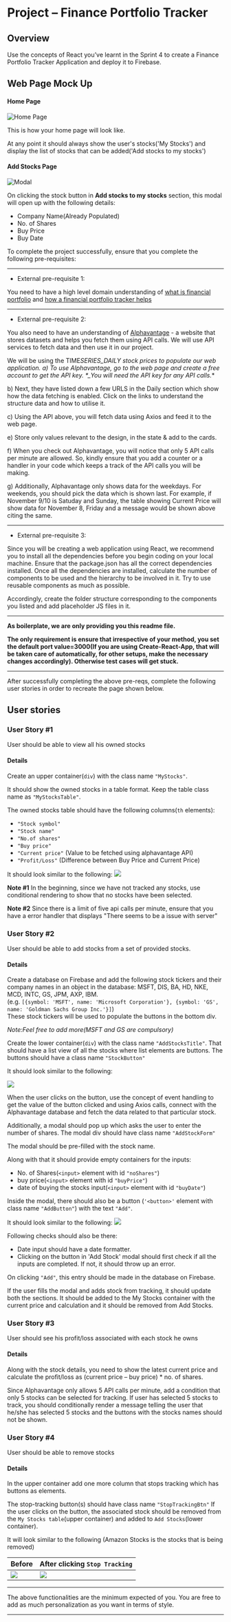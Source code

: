﻿# **Project – Finance Portfolio Tracker**

## Overview

Use the concepts of React you’ve learnt in the Sprint 4 to create a Finance
Portfolio Tracker Application and deploy it to Firebase.

## Web Page Mock Up

#### Home Page

![Home Page](https://github.com/greyatom-school/the-minerva-project/raw/master/FEWD/sprint_4/5.%20Project/Screens/FP1.png)

This is how your home page will look like.

At any point it should always show the user's stocks('My Stocks') and display
the list of stocks that can be added('Add stocks to my stocks')

#### Add Stocks Page

![Modal](https://github.com/greyatom-school/the-minerva-project/raw/master/FEWD/sprint_4/5.%20Project/Screens/FP2.PNG)

On clicking the stock button in **Add stocks to my stocks** section, this modal
will open up with the following details:

- Company Name(Already Populated)
- No. of Shares
- Buy Price
- Buy Date

To complete the project successfully, ensure that you complete the following
pre-requisites:

---

- External pre-requisite 1:

You need to have a high level domain understanding of
[what is financial portfolio](https://www.investopedia.com/terms/p/portfolio.asp)
and
[how a financial portfolio tracker helps](https://www.benzinga.com/money/best-portfolio-tracker/)

---

- External pre-requisite 2:

You also need to have an understanding of
[Alphavantage](https://www.alphavantage.co/documentation/#daily) - a website
that stores datasets and helps you fetch them using API calls. We will use API
services to fetch data and then use it in our project.

We will be using the TIME*SERIES_DAILY stock prices to populate our web
application. a) To use Alphavantage, go to the web page and create a free
account to get the API key. \*\_You will need the API key for any API calls.*\*

b) Next, they have listed down a few URLS in the Daily section which show how
the data fetching is enabled. Click on the links to understand the structure
data and how to utilise it.

c) Using the API above, you will fetch data using Axios and feed it to the web
page.

e) Store only values relevant to the design, in the state & add to the cards.

f) When you check out Alphavantage, you will notice that only 5 API calls per
minute are allowed. So, kindly ensure that you add a counter or a handler in
your code which keeps a track of the API calls you will be making.

g) Additionally, Alphavantage only shows data for the weekdays. For weekends,
you should pick the data which is shown last. For example, if November 9/10 is
Satuday and Sunday, the table showing Current Price will show data for November
8, Friday and a message would be shown above citing the same.

---

- External pre-requisite 3:

Since you will be creating a web application using React, we recommend you to
install all the dependencies before you begin coding on your local machine.
Ensure that the package.json has all the correct dependencies installed. Once
all the dependencies are installed, calculate the number of components to be
used and the hierarchy to be involved in it. Try to use reusable components as
much as possible.

Accordingly, create the folder structure corresponding to the components you
listed and add placeholder JS files in it.

---

**As boilerplate, we are only providing you this readme file.**

**The only requirement is ensure that irrespective of your method, you set the
default port value=3000(If you are using Create-React-App, that will be taken
care of automatically, for other setups, make the necessary changes
accordingly). Otherwise test cases will get stuck.**

---

After successfully completing the above pre-reqs, complete the following user
stories in order to recreate the page shown below.

## User stories

### User Story #1

User should be able to view all his owned stocks

#### Details

Create an upper container(`div`) with the class name `"MyStocks"`.

It should show the owned stocks in a table format. Keep the table class name as
`"MyStocksTable"`.

The owned stocks table should have the following columns(`th` elements):

- `"Stock symbol"`
- `"Stock name"`
- `"No.of shares"`
- `"Buy price"`
- `"Current price"` (Value to be fetched using alphavantage API)
- `"Profit/Loss"` (Difference between Buy Price and Current Price)

It should look similar to the following:
![](https://github.com/greyatom-school/the-minerva-project/raw/master/FEWD/sprint_4/5.%20Project/Screens/US11.PNG)

**Note #1** In the beginning, since we have not tracked any stocks, use
conditional rendering to show that no stocks have been selected.

**Note #2** Since there is a limit of five api calls per minute, ensure that you
have a error handler that displays "There seems to be a issue with server"

### User Story #2

User should be able to add stocks from a set of provided stocks.

#### Details

Create a database on Firebase and add the following stock tickers and their
company names in an object in the database: MSFT, DIS, BA, HD, NKE, MCD, INTC,
GS, JPM, AXP, IBM. <br /> (e.g.
`[{symbol: 'MSFT', name: 'Microsoft Corporation'}, {symbol: 'GS', name: 'Goldman Sachs Group Inc.'}]`)
<br /> These stock tickers will be used to populate the buttons in the bottom
div.

_Note:Feel free to add more(MSFT and GS are compulsory)_

Create the lower container(`div`) with the class name `"AddStocksTitle"`. That
should have a list view of all the stocks where list elements are buttons. The
buttons should have a class name `"StockButton"`

It should look similar to the following:

![](https://github.com/greyatom-school/the-minerva-project/raw/master/FEWD/sprint_4/5.%20Project/Screens/US21.PNG)

When the user clicks on the button, use the concept of event handling to get the
value of the button clicked and using Axios calls, connect with the Alphavantage
database and fetch the data related to that particular stock.

Additionally, a modal should pop up which asks the user to enter the number of
shares. The modal div should have class name `"AddStockForm"`

The modal should be pre-filled with the stock name.

Along with that it should provide empty containers for the inputs:

- No. of Shares(`<input>` element with id `"noShares"`)
- buy price(`<input>` element with id `"buyPrice"`)
- date of buying the stocks input(`<input>` element with id `"buyDate"`)

Inside the modal, there should also be a button (`'<button>'` element with class
name `"AddButton"`) with the text `"Add"`.

It should look similar to the following:
![](https://github.com/greyatom-school/the-minerva-project/raw/master/FEWD/sprint_4/5.%20Project/Screens/US22.PNG)

Following checks should also be there:

- Date input should have a date formatter.
- Clicking on the button in 'Add Stock' modal should first check if all the
  inputs are completed. If not, it should throw up an error.

On clicking `"Add"`, this entry should be made in the database on Firebase.
<br />

If the user fills the modal and adds stock from tracking, it should update both
the sections. It should be added to the My Stocks container with the current
price and calculation and it should be removed from Add Stocks.

### User Story #3

User should see his profit/loss associated with each stock he owns

#### Details

Along with the stock details, you need to show the latest current price and
calculate the profit/loss as (current price – buy price) \* no. of shares.

Since Alphavantage only allows 5 API calls per minute, add a condition that only
5 stocks can be selected for tracking. If user has selected 5 stocks to track,
you should conditionally render a message telling the user that he/she has
selected 5 stocks and the buttons with the stocks names should not be shown.

### User Story #4

User should be able to remove stocks

#### Details

In the upper container add one more column that stops tracking which has buttons
as elements.

The stop-tracking button(s) should have class name `"StopTrackingBtn"` If the
user clicks on the button, the associated stock should be removed from the
`My Stocks table`(upper container) and added to `Add Stocks`(lower container).

It will look similar to the following (Amazon Stocks is the stocks that is being
removed)

| Before                                                                                                              | After clicking `Stop Tracking`                                                                                      |
| ------------------------------------------------------------------------------------------------------------------- | ------------------------------------------------------------------------------------------------------------------- |
| ![](https://github.com/greyatom-school/the-minerva-project/raw/master/FEWD/sprint_4/5.%20Project/Screens//US41.PNG) | ![](https://github.com/greyatom-school/the-minerva-project/raw/master/FEWD/sprint_4/5.%20Project/Screens//US42.PNG) |

---

The above functionalities are the minimum expected of you. You are free to add
as much personalization as you want in terms of style.

---
